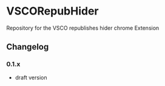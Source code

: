 # VSCORepubHider
Repository for the VSCO republishes hider chrome Extension

## Changelog
### 0.1.x
* draft version
